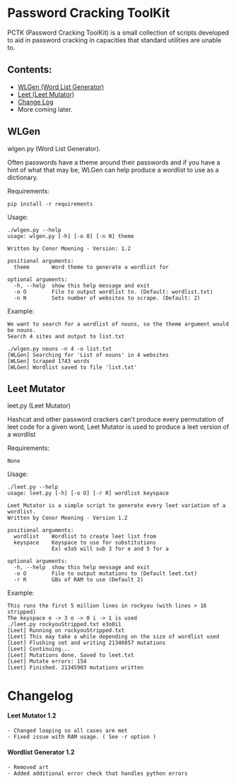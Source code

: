 # Password Cracking ToolKit

PCTK (Password Cracking ToolKit) is a small collection of scripts developed to aid in password cracking in capacities that standard utilities are unable to.

## Contents:
-  [WLGen (Word List Generator)](README.md#WLGen])
-  [Leet (Leet Mutator)](README.md#Leet)
-  [Change Log](README.md#Changelog)
- More coming later.

## WLGen
wlgen.py (Word List Generator).

Often passwords have a theme around their passwords and if you have a hint of what that may be, WLGen can help produce a wordlist to use as a dictionary.

Requirements:
```
pip install -r requirements
```
Usage:
```
./wlgen.py --help
usage: wlgen.py [-h] [-o O] [-n N] theme

Written by Conor Moening - Version: 1.2

positional arguments:
  theme       Word theme to generate a wordlist for

optional arguments:
  -h, --help  show this help message and exit
  -o O        File to output wordlist to. (Default: wordlist.txt)
  -n N        Sets number of websites to scrape. (Default: 2)
```
Example:
```
We want to search for a wordlist of nouns, so the theme argument would be nouns.
Search 4 sites and output to list.txt
  
./wlgen.py nouns -n 4 -o list.txt
[WLGen] Searching for 'List of nouns' in 4 websites
[WLGen] Scraped 1743 words
[WLGen] Wordlist saved to file 'list.txt'
```
  
## Leet Mutator
leet.py (Leet Mutator)

Hashcat and other password crackers can't produce every permutation of leet code for a given word,
Leet Mutator is used to produce a leet version of a wordlist
 
Requirements:
```
None
```
Usage:
```
./leet.py --help
usage: leet.py [-h] [-o O] [-r R] wordlist keyspace

Leet Mutator is a simple script to generate every leet variation of a wordlist.
Written by Conor Moening - Version 1.2

positional arguments:
  wordlist    Wordlist to create leet list from
  keyspace    Keyspace to use for substitutions
              Ex) e3a5 will sub 3 for e and 5 for a

optional arguments:
  -h, --help  show this help message and exit
  -o O        File to output mutations to (Default leet.txt)
  -r R        GBs of RAM to use (Default 2)
```
Example:
```
This runs the first 5 million lines in rockyou (with lines > 16 stripped)
The keyspace e -> 3 o -> 0 i -> 1 is used
./leet.py rockyouStripped.txt e3o0i1
[Leet] Running on rockyouStripped.txt
[Leet] This may take a while depending on the size of wordlist used
[Leet] Flushing set and writing 21346057 mutations
[Leet] Continuing... 
[Leet] Mutations done. Saved to leet.txt
[Leet] Mutate errors: 154
[Leet] Finished. 21345903 mutations written
```

# Changelog
#### Leet Mutator 1.2
```
- Changed looping so all cases are met
- Fixed issue with RAM usage. ( See -r option )
```
#### Wordlist Generator 1.2
```
- Removed art
- Added additional error check that handles python errors
```